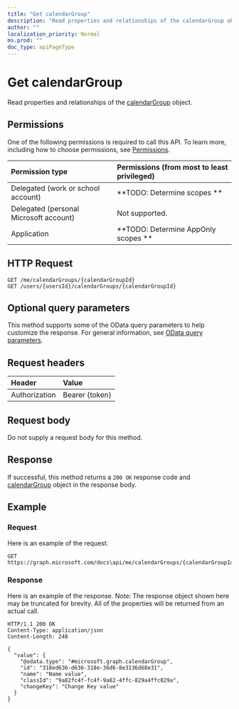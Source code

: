 ```yaml
---
title: "Get calendarGroup"
description: "Read properties and relationships of the calendarGroup object."
author: ""
localization_priority: Normal
ms.prod: ""
doc_type: apiPageType
---
```


# Get calendarGroup

Read properties and relationships of the [calendarGroup](../resources/calendargroup.md) object.

## Permissions
One of the following permissions is required to call this API. To learn more, including how to choose permissions, see [Permissions](/concepts/permissions-reference.md).

|Permission type|Permissions (from most to least privileged)|
|:---|:---|
|Delegated (work or school account)|**TODO: Determine scopes **|
|Delegated (personal Microsoft account)|Not supported.|
|Application|**TODO: Determine AppOnly scopes **|

## HTTP Request
<!-- {
  "blockType": "ignored"
}
-->
``` http
GET /me/calendarGroups/{calendarGroupId}
GET /users/{usersId}/calendarGroups/{calendarGroupId}
```

## Optional query parameters
This method supports some of the OData query parameters to help customize the response. For general information, see [OData query parameters](/graph/query-parameters).

## Request headers
|Header|Value|
|:---|:---|
|Authorization|Bearer {token}|

## Request body
Do not supply a request body for this method.

## Response
If successful, this method returns a `200 OK` response code and [calendarGroup](../resources/calendargroup.md) object in the response body.

## Example

### Request
Here is an example of the request.
<!-- {
  "blockType": "request",
  "name": "get_calendargroup"
}
-->
``` http
GET https://graph.microsoft.com/docs\api/me/calendarGroups/{calendarGroupId}
```

### Response
Here is an example of the response. Note: The response object shown here may be truncated for brevity. All of the properties will be returned from an actual call.
<!-- {
  "blockType": "response",
  "truncated": true,
  "@odata.type": "microsoft.graph.calendarGroup"
}
-->
``` http
HTTP/1.1 200 OK
Content-Type: application/json
Content-Length: 248

{
  "value": {
    "@odata.type": "#microsoft.graph.calendarGroup",
    "id": "318ed636-d636-318e-36d6-8e3136d68e31",
    "name": "Name value",
    "classId": "9a82fc4f-fc4f-9a82-4ffc-829a4ffc829a",
    "changeKey": "Change Key value"
  }
}
```

